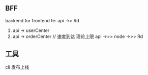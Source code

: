 ## BFF
backend for frontend
fe: api ->> Rd
1. api -> userCenter
2. api -> orderCenter
// 速度到达 理论上限
api ->>> node ->>> Rd

## 工具
cli
发布上线